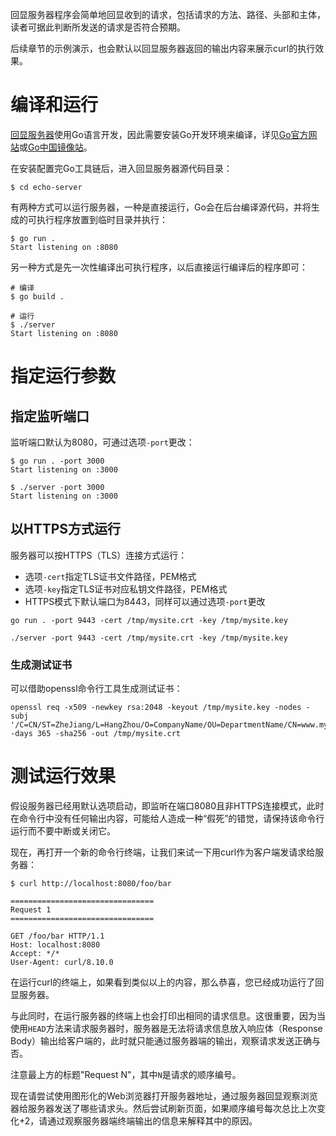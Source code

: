 回显服务器程序会简单地回显收到的请求，包括请求的方法、路径、头部和主体，读者可据此判断所发送的请求是否符合预期。

后续章节的示例演示，也会默认以回显服务器返回的输出内容来展示curl的执行效果。

# 编译和运行

[回显服务器](https://github.com/mjpclab/learning-curl/tree/main/echo-server)使用Go语言开发，因此需要安装Go开发环境来编译，详见[Go官方网站](https://go.dev/)或[Go中国镜像站](https://golang.google.cn/)。

在安装配置完Go工具链后，进入回显服务器源代码目录：

```shell
$ cd echo-server
```

有两种方式可以运行服务器，一种是直接运行，Go会在后台编译源代码，并将生成的可执行程序放置到临时目录并执行：

```shell
$ go run .
Start listening on :8080
```

另一种方式是先一次性编译出可执行程序，以后直接运行编译后的程序即可：

```shell
# 编译
$ go build .
```

```shell
# 运行
$ ./server
Start listening on :8080
```

# 指定运行参数

## 指定监听端口

监听端口默认为8080，可通过选项`-port`更改：

```shell
$ go run . -port 3000
Start listening on :3000
```

```shell
$ ./server -port 3000
Start listening on :3000
```

## 以HTTPS方式运行

服务器可以按HTTPS（TLS）连接方式运行：

- 选项`-cert`指定TLS证书文件路径，PEM格式
- 选项`-key`指定TLS证书对应私钥文件路径，PEM格式
- HTTPS模式下默认端口为8443，同样可以通过选项`-port`更改

```shell
go run . -port 9443 -cert /tmp/mysite.crt -key /tmp/mysite.key
```

```shell
./server -port 9443 -cert /tmp/mysite.crt -key /tmp/mysite.key
```

### 生成测试证书

可以借助openssl命令行工具生成测试证书：

```shell
openssl req -x509 -newkey rsa:2048 -keyout /tmp/mysite.key -nodes -subj '/C=CN/ST=ZheJiang/L=HangZhou/O=CompanyName/OU=DepartmentName/CN=www.mysite.com' -days 365 -sha256 -out /tmp/mysite.crt
```

# 测试运行效果

假设服务器已经用默认选项启动，即监听在端口8080且非HTTPS连接模式，此时在命令行中没有任何输出内容，可能给人造成一种“假死”的错觉，请保持该命令行运行而不要中断或关闭它。

现在，再打开一个新的命令行终端，让我们来试一下用curl作为客户端发请求给服务器：

```shell
$ curl http://localhost:8080/foo/bar

================================
Request 1
================================

GET /foo/bar HTTP/1.1
Host: localhost:8080
Accept: */*
User-Agent: curl/8.10.0
```

在运行curl的终端上，如果看到类似以上的内容，那么恭喜，您已经成功运行了回显服务器。

与此同时，在运行服务器的终端上也会打印出相同的请求信息。这很重要，因为当使用`HEAD`方法来请求服务器时，服务器是无法将请求信息放入响应体（Response Body）输出给客户端的，此时就只能通过服务器端的输出，观察请求发送正确与否。

注意最上方的标题"Request N"，其中`N`是请求的顺序编号。

现在请尝试使用图形化的Web浏览器打开服务器地址，通过服务器回显观察浏览器给服务器发送了哪些请求头。然后尝试刷新页面，如果顺序编号每次总比上次变化+2，请通过观察服务器端终端输出的信息来解释其中的原因。
